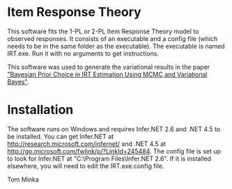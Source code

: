Item Response Theory
====================

This software fits the 1-PL or 2-PL Item Response Theory model to observed responses.  It consists of an executable and a config file (which needs to be in the same folder as the executable).  The executable is named IRT.exe.  Run it with no arguments to get instructions.

This software was used to generate the variational results in the paper ["Bayesian Prior Choice in IRT Estimation Using MCMC and Variational Bayes"](https://doi.org/10.3389/fpsyg.2016.01422).

Installation
============

The software runs on Windows and requires Infer.NET 2.6 and .NET 4.5 to be installed.  You can get Infer.NET at http://research.microsoft.com/infernet/ and .NET 4.5 at http://go.microsoft.com/fwlink/p/?LinkId=245484.  The config file is set up to look for Infer.NET at "C:\Program Files\Infer.NET 2.6".  If it is installed elsewhere, you will need to edit the IRT.exe.config file.

Tom Minka
